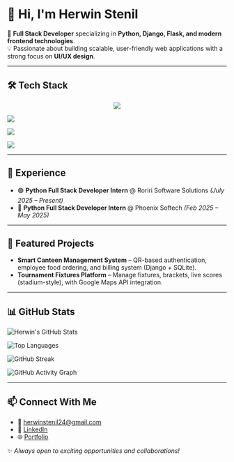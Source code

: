 # 👋 Hi, I'm Herwin Stenil  

🚀 **Full Stack Developer** specializing in **Python, Django, Flask, and modern frontend technologies**.  
💡 Passionate about building scalable, user-friendly web applications with a strong focus on **UI/UX design**.  

---

## 🛠 Tech Stack  

<p align="center">
  <!-- Languages -->
  <img src="https://skillicons.dev/icons?i=python,js,html,css" /><br>
  
  <!-- Frameworks -->
  <img src="https://skillicons.dev/icons?i=django,flask,bootstrap" /><br>
  
  <!-- Databases -->
  <img src="https://skillicons.dev/icons?i=sqlite,mongodb" /><br>
  
  <!-- Tools -->
  <img src="https://skillicons.dev/icons?i=git,github,vscode" />
</p>


---

## 💼 Experience
- 🟢 **Python Full Stack Developer Intern** @ Roriri Software Solutions *(July 2025 – Present)*  
- 🔵 **Python Full Stack Developer Intern** @ Phoenix Softech *(Feb 2025 – May 2025)*  

---

## 🌟 Featured Projects
- **Smart Canteen Management System** – QR-based authentication, employee food ordering, and billing system (Django + SQLite).  
- **Tournament Fixtures Platform** – Manage fixtures, brackets, live scores (stadium-style), with Google Maps API integration.  

---

## 📊 GitHub Stats
![Herwin's GitHub Stats](https://github-readme-stats.vercel.app/api?username=Herwinstenil&show_icons=true&theme=tokyonight)  

![Top Languages](https://github-readme-stats.vercel.app/api/top-langs/?username=Herwinstenil&layout=compact&theme=tokyonight)  


<!-- Streak Stats -->
![GitHub Streak](https://github-readme-streak-stats.herokuapp.com/?user=Herwinstenil&theme=tokyonight)

<!-- Contributions Graph -->
![GitHub Activity Graph](https://github-readme-activity-graph.vercel.app/graph?username=Herwinstenil&theme=tokyo-night)

---

## 📫 Connect With Me
- 📧 [herwinstenil24@gmail.com](mailto:herwinstenil24@gmail.com)  
- 💼 [LinkedIn](https://www.linkedin.com/in/herwin-stenil-e-b65317263)  
- 🌐 [Portfolio](https://your-portfolio-link.com)  

✨ *Always open to exciting opportunities and collaborations!*  


